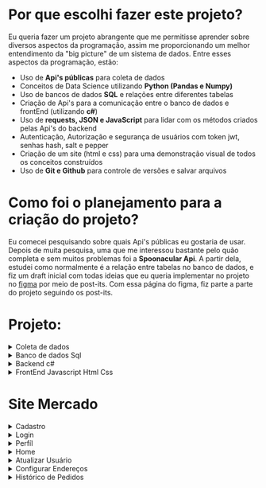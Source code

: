 # Por que escolhi fazer este projeto?
Eu queria fazer um projeto abrangente que me permitisse aprender sobre diversos aspectos da programação, assim me proporcionando um melhor entendimento da "big picture" de um sistema de dados.
Entre esses aspectos da programação, estão:
* Uso de **Api's públicas** para coleta de dados 
* Conceitos de Data Science utilizando **Python (Pandas e Numpy)**
* Uso de bancos de dados **SQL** e relações entre diferentes tabelas
* Criação de Api's para a comunicação entre o banco de dados e frontEnd (utilizando **c#**)
* Uso de **requests, JSON e JavaScript** para lidar com os métodos criados pelas Api's do backend
* Autenticação, Autorização e segurança de usuários com token jwt, senhas hash, salt e pepper
* Criação de um site (html e css) para uma demonstração visual de todos os conceitos construídos
* Uso de **Git e Github** para controle de versões e salvar arquivos
# Como foi o planejamento para a criação do projeto? 
Eu comecei pesquisando sobre quais Api's públicas eu gostaria de usar. Depois de muita pesquisa, uma que me interessou bastante pelo quão completa e sem muitos problemas foi a **Spoonacular Api**.
A partir dela, estudei como normalmente é a relação entre tabelas no banco de dados, e fiz um draft inicial com todas ideias que eu queria implementar no projeto no [figma](https://www.figma.com/file/oFvf9VsMy6DIrvGRUY4kJZ/Site-Compras-mercado?type=whiteboard&node-id=0%3A1&t=jT3Fmy5WAPWk1RRC-1) por meio de post-its. 
Com essa página do figma, fiz parte a parte do projeto seguindo os post-its.
# Projeto:
<details>
  <summary>Coleta de dados</summary>
  Toda a parte de coleta de dados está na pasta "Dataset".
  
  Os dados foram coletados pela parte de [ingredientes](https://spoonacular.com/food-api/docs#Get-Ingredient-Information) da spoonacular Api.\ 
  Para utilizar os dados é preciso criar uma conta, e usar a apiKey gerada nos paramâmetros da query nos requests. No meu caso, eu salvei o arquivo num .env, para utilizá-lo no código sem precisar mostrar a chave diretamente. (O arquivo .env faz parte do gitignore)\
  No próprio site há uma lista com os 1000 ingredientes mais famosos e seus respectivos id's, assim, foi possível [baixá-la](https://github.com/LuccaRh/siteMercado/blob/main/Dataset/top-1k-ingredients.csv) e converte-lá para dataframe.\ 
  Com os id's, foi possível fazer requests para pegar as [informações dos ingredientes, colocá-las num dataframe, limpá-las](https://github.com/LuccaRh/siteMercado/blob/main/Dataset/DatasetSpoonacularApi.ipynb), e [salvar estes dados](https://github.com/LuccaRh/siteMercado/blob/main/Dataset/SpoonacularApiDatasetSimples.csv), para enfim, [adiconá-las ao banco de dados sql](https://github.com/LuccaRh/siteMercado/blob/main/Dataset/Dataframe%20to%20Sql.ipynb) 
</details>
<details>
  <summary>Banco de dados Sql</summary>
  
  ## Diagrama do banco de dados:
  
  <img src="Imagens/DiagramaMercado.jpg" width="1000" height="1414">
  
  Pelo diagrama, é possível ver que há 5 tabelas no banco de dados, que se conectam por seus id's.
  A criação do banco de dados e suas tabelas foram feitas com os comandos do arquivo "Datatables.sql". Foi utilizado no projeto **sql server** junto com **Microsoft Server Managment Studio**
  * A tabela usuários possui as colunas idUsuário (key primária), email, nome, senha (já com hash salt e pepper), salt (criado pelo backend) e cargo (cliente ou moderador)
  * A tabela endereços possui uma relação "1 to many" com a de usuários, ou seja, o mesmo usuário pode possuir vários endereços diferentes. Cada endereço é conectado com o usuário pelo idUsuário. Ela possui as colunas Número, Cep, Rua, Bairro, Cidade, Estado e NomeEndereço (por exemplo casa, trabalho, etc)
  * A tabela Pedidos é a tabela com todos os pedidos de compras feitos no site. Tem uma relação "1 to many" com as tabelas usuário e endereços (cada usuário e endereço podem possuir vários pedidos), e são conectados pelos seus respectivos id's. Além disso, ela possui a data do pedido, e o seu valor total
  * A tabela DetalhesPedidos é a tabela que mostra os produtos e suas quantidade compradas em cada pedido. Possui relação "1 to many" com pedidos (mesmo pedido pode possuir vários DetalhesPedidos, ou seja vários produtos diferentes comprados no mesmo pedido). 
  * A última tabela é a de produtos, que é a tabela feita com os dados da spoonacular api. Possui uma relação "1 to many" com a detalhesPedidos, o mesmo produto pode estar em vários pedidos diferentes.
</details>
<details>
  <summary>Backend c#</summary>
  O BackEnd do projeto foi feito em c# no Microsoft Visual Studio 2022. 
  Nele, há 5 controllers, um para cada tabela do banco de dados. Para facilitar o uso deles, criei 3 camadas:
  
  * [MOD](https://github.com/LuccaRh/siteMercado/tree/main/Backend/MercadoApi/Mercado.MOD): Camada com os objetos que serão usados nas outras camadas e controllers. Ela possui variáveis proporcionais as colunas de sua respectiva tabela.
  * [BLL](https://github.com/LuccaRh/siteMercado/tree/main/Backend/MercadoApi/Mercado.BLL): Camada intermediária entre a DAL e controller. Faz as [verificações](https://github.com/LuccaRh/siteMercado/tree/main/Backend/MercadoApi/Mercado.BLL/Utilit%C3%A1rios) do que está sendo mandado do input para o banco de dados, como por exemplo a verificação da senha, e a leitura do cep do endereço
  * [DAL](https://github.com/LuccaRh/siteMercado/tree/main/Backend/MercadoApi/Mercado.DAL): Camada de comunicação com o banco de dados. Cria a query que será usada para as ações feitas no sql. Para essa comunicação, foi utilizada as bibliotecas dapper e Microsoft.Data.SqlClient
</details>
<details>
  <summary>FrontEnd Javascript Html Css</summary>
  O FrontEnd foi criado com html, css e javascript utilizando o vscode. Como o intuito do projeto não estava em seu visual, a parte do css acabou sendo mais simples, assim focando mais em como seria a comunicação das Api's com o navegador, e como dispor e utilizar das informações do banco de dados nele por meio do javascript, requests, Json, funções assíncronas e html.
</details>

# Site Mercado
<details>
  <summary>Cadastro</summary>
  
  ![Página de Cadastro](Imagens/Cadastro/Cadastro.jpg)
  Ná página de cadastro, irá pedir para colocar nome, email e senha para realizar o cadastro. 
  ## Cadastro Inválido:
  Caso o cadastro sejá inválido, irá mostrar na tela o erro que o ocorreu, entre eles incluí: 
  ### Senha inválida 
  Mínimo 8 caractéres e pelo menos um número e caracter especial, verificação realizada no [backend](https://github.com/LuccaRh/siteMercado/blob/main/Backend/MercadoApi/Mercado.BLL/Utilit%C3%A1rios/Verifica%C3%A7%C3%B5es.cs))
  <img src="Imagens/Cadastro/ErroSenhaEspecial.jpg" width="400" height="343">\
(O erro é reconhecido pelo backEnd, que cria uma notificação de erro para o frontEnd, e é pego pelo seu block **try catch**)
  ### Nome, email ou senha não preenchidos
verificação realizada no html, com input required\

  '''html 
  <input type="text" id="nome" required>
  <input type="email" id="email" required>
  <input type="password" id="senha" required>
  '''\
  
<img src="Imagens/Cadastro/ErroNomePreenchido.jpg" width="400" height="273">
### Verificação de email 
Verificação realizada no html, com type = "email"\
<img src="Imagens/Cadastro/ErroEmail.jpg" width="400" height="261">
### Nome e Email já cadastrados 
Verificação realizada pelo sql server, colocando as colunas como UNIQUE\
<img src="Imagens/Cadastro/ErroEmailDuplo.jpg" width="400" height="343">
## Cadastro com sucesso:
Caso não haja erros no cadastro, irá ser realizado com sucesso, aparecendo uma mensagem de sucesso, e o usuário será redirecionado para a página de login.

![Cadastro com sucesso](Imagens/Cadastro/CadastroSucesso.jpg)

No processo de criação do usuário, o backEnd irá pegar a senha feita pelo usuário, e [implementar hash, salt e pepper](https://github.com/LuccaRh/siteMercado/blob/main/Backend/MercadoApi/Mercado.BLL/Utilit%C3%A1rios/SenhaHashSaltPepper.cs) nela. Logo, ela não estará salva diretamente no banco de dados, mas sim, sua codificação junto com seu salt.
Os dados do usuário por fim serão salvos na tabela de usuários no banco de dados.
<img src="Imagens/Cadastro/TabelaUsuários.png">\
(Note que o usuário já será cadastrado como cliente, pois só é possível ele ser moderador modificando diretamente pelo banco de dados, ou com outro moderador mudando seu cargo)
</details>
<details>
  <summary>Login</summary>
  <img src="Imagens/Login/Login.jpg">\
  Na página de login, irá pedir para colocar nome e senha para realizar login.\
  Ela possui verificações de preenchimento do nome e senha igual ao do cadastro, e obviamente, a verificação se o usuário existe no banco de dados.\
  Primeiro é checado se o nome existe no banco de dados\
  <img src="Imagens/Login/NomeNãoEncontrado.jpg">\
  Caso o nome esteja no banco de dados, é checado a senha, codificando ela e a comparando com a salva no banco de dados, caso sejam iguais, o usuário é logado.\
  <img src="Imagens/Login/SenhaErrada.jpg">\
  
  ## Token jwt
  <img src="Imagens/Login/LoginSucesso.png">\
  Caso as informações sejam certas, o login será realizado com sucesso, e o usuário irá ser redirecionado para o seu perfíl.\
  Ao logar no site, um token jwt é criado pelo [backend](https://github.com/LuccaRh/siteMercado/tree/main/Backend/MercadoApi/TokenJwtLogin) e armazenado no localStorage do navegador. Além disso, um token de validade é criado no [frontend](https://github.com/LuccaRh/siteMercado/blob/main/Frontend/Login/Login.js) para o tempo máximo de validade do outro token\
  <img src="Imagens/Login/Token.jpg">\
  O token inclui o nome id e cargo do usuário, e é codificado, assim as informações dele só podem ser extraidas no backend.\
  Com o token, o usuário é reconhecido no site, podendo acessar seu perfíl, criar e organizar seus endereços, comprar produtos, e caso seja moderador, administrar os usuários e produtos do site.\
  Caso o token passe do tempo de validade, irá aparecer uma mensagem avisando sobre, e o usuário irá ser automaticamente levado para a tela de login denovo\
  <img src="Imagens/Login/TokenValidade.jpg">\
</details>
<details>
  <summary>Perfíl</summary>
    <img src="Imagens/Perfil/PerfilCliente.jpg">\
  A página de perfil começa com o texto "bem vindo {nome}", o nome é pego utilizando o token criado e extraindo o nome de usuário dele.\
  O perfíl possui 3 links que levam o usuário para outra página (Atualizar, configuar Endereços e histórico de pedidos), e um botão para deletar o usuário, caso aperte o botão, irá abrir uma tela perguntando se tem certeza da ação, e caso confirme, o usuário então será deletado do banco de dados, e irá voltar para a página de cadastro.\
  <img src="Imagens/Perfil/DeletarUsuário.png">\
  Além disso, caso o usuário seja moderador, irá aparecer os links de administração de usuários e produtos:
  <img src="Imagens/Perfil/PerfilModerador.jpg">\
</details>
<details>
  <summary>Home</summary>
</details>
<details>
  <summary>Atualizar Usuário</summary>
</details>
<details>
  <summary>Configurar Endereços</summary>
</details>
<details>
  <summary>Histórico de Pedidos</summary>
</details>
